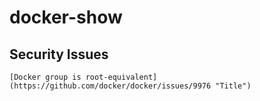 # docker-show

## Security Issues

    [Docker group is root-equivalent](https://github.com/docker/docker/issues/9976 "Title")
